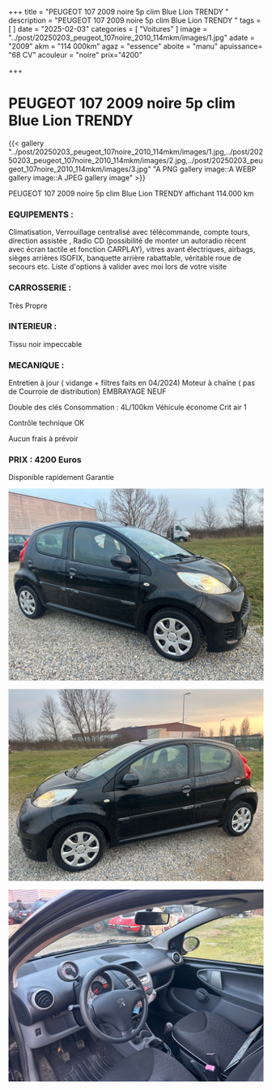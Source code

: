+++
title = "PEUGEOT 107 2009 noire 5p clim Blue Lion TRENDY "
description = "PEUGEOT 107 2009 noire 5p clim Blue Lion TRENDY  "
tags = [
]
date = "2025-02-03"
categories = [
    "Voitures"
]
image = "../post/20250203_peugeot_107noire_2010_114mkm/images/1.jpg"
adate = "2009"
akm = "114 000km"
agaz = "essence"
aboite = "manu"
apuissance= "68 CV"
acouleur = "noire"
prix="4200"

+++

# PEUGEOT 107 2009 noire 5p clim Blue Lion TRENDY

{{< gallery  "../post/20250203_peugeot_107noire_2010_114mkm/images/1.jpg,../post/20250203_peugeot_107noire_2010_114mkm/images/2.jpg,../post/20250203_peugeot_107noire_2010_114mkm/images/3.jpg" "A PNG gallery image::A WEBP gallery image::A JPEG gallery image" >}}
 


PEUGEOT 107 2009 noire 5p clim Blue Lion TRENDY affichant 114.000 km


### EQUIPEMENTS :
Climatisation, Verrouillage centralisé avec télécommande, compte tours, direction assistée , Radio CD (possibilité de monter un autoradio récent avec écran tactile et fonction CARPLAY), vitres avant électriques, airbags, sièges arrières ISOFIX, banquette arrière rabattable, véritable roue de secours etc.
Liste d'options à valider avec moi lors de votre visite


### CARROSSERIE :
Très Propre


### INTERIEUR :
Tissu noir impeccable

### MECANIQUE :
Entretien à jour ( vidange + filtres faits en 04/2024)
Moteur à chaîne ( pas de Courroie de distribution)
EMBRAYAGE NEUF

Double des clés
Consommation : 4L/100km
Véhicule économe
Crit air 1

Contrôle technique OK 

Aucun frais à prévoir


### PRIX : 4200 Euros

Disponible rapidement
Garantie

<!-- more -->


![](images/1.jpg)

![](images/2.jpg)

![](images/3.jpg)

